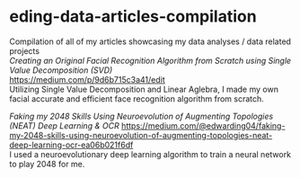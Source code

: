 # eding-data-articles-compilation
Compilation of all of my articles showcasing my data analyses / data related projects  
*Creating an Original Facial Recognition Algorithm from Scratch using Single Value Decomposition (SVD)*  
https://medium.com/p/9d6b715c3a41/edit  
Utilizing Single Value Decomposition and Linear Aglebra, I made my own facial accurate and efficient face recognition algorithm from scratch.
  
*Faking my 2048 Skills Using Neuroevolution of Augmenting Topologies (NEAT) Deep Learning & OCR*
https://medium.com/@edwarding04/faking-my-2048-skills-using-neuroevolution-of-augmenting-topologies-neat-deep-learning-ocr-ea06b021f6df  
I used a neuroevolutionary deep learning algorithm to train a neural network to play 2048 for me.
